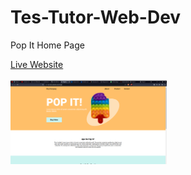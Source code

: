 # Tes-Tutor-Web-Dev
Pop It Home Page

[Live Website](https://tes-tutor-web-dev.vercel.app/)

<img src="https://github.com/lolimilkita/Tes-Tutor-Web-Dev/blob/main/assets/img/live.png" width="250px" height="auto">
